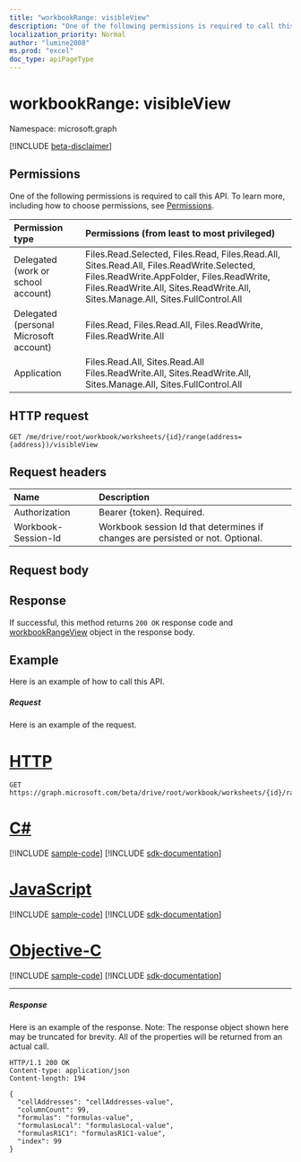 ```yaml
---
title: "workbookRange: visibleView"
description: "One of the following permissions is required to call this API. To learn more, including how to choose permissions, see Permissions."
localization_priority: Normal
author: "lumine2008"
ms.prod: "excel"
doc_type: apiPageType
---
```


# workbookRange: visibleView

Namespace: microsoft.graph

[!INCLUDE [beta-disclaimer](../../includes/beta-disclaimer.md)]

## Permissions
One of the following permissions is required to call this API. To learn more, including how to choose permissions, see [Permissions](/graph/permissions-reference).

|Permission type      | Permissions (from least to most privileged)              |
|:--------------------|:---------------------------------------------------------|
|Delegated (work or school account) | Files.Read.Selected, Files.Read, Files.Read.All, Sites.Read.All, Files.ReadWrite.Selected, Files.ReadWrite.AppFolder, Files.ReadWrite, Files.ReadWrite.All, Sites.ReadWrite.All, Sites.Manage.All, Sites.FullControl.All    |
|Delegated (personal Microsoft account) | Files.Read, Files.Read.All, Files.ReadWrite, Files.ReadWrite.All    |
|Application | Files.Read.All, Sites.Read.All Files.ReadWrite.All, Sites.ReadWrite.All, Sites.Manage.All, Sites.FullControl.All   |

## HTTP request
<!-- { "blockType": "ignored" } -->
```http
GET /me/drive/root/workbook/worksheets/{id}/range(address={address})/visibleView
```
## Request headers
| Name       | Description|
|:---------------|:----------|
| Authorization  | Bearer {token}. Required. |
| Workbook-Session-Id  | Workbook session Id that determines if changes are persisted or not. Optional.|

## Request body

## Response

If successful, this method returns `200 OK` response code and [workbookRangeView](../resources/workbookrangeview.md) object in the response body.

## Example
Here is an example of how to call this API.
##### Request
Here is an example of the request.

# [HTTP](#tab/http)
<!-- {
  "blockType": "request",
  "name": "workbookrange_visibleview"
}-->
```msgraph-interactive
GET https://graph.microsoft.com/beta/drive/root/workbook/worksheets/{id}/range(address='A1:Z10')/visibleView
```
# [C#](#tab/csharp)
[!INCLUDE [sample-code](../includes/snippets/csharp/workbookrange-visibleview-csharp-snippets.md)]
[!INCLUDE [sdk-documentation](../includes/snippets/snippets-sdk-documentation-link.md)]

# [JavaScript](#tab/javascript)
[!INCLUDE [sample-code](../includes/snippets/javascript/workbookrange-visibleview-javascript-snippets.md)]
[!INCLUDE [sdk-documentation](../includes/snippets/snippets-sdk-documentation-link.md)]

# [Objective-C](#tab/objc)
[!INCLUDE [sample-code](../includes/snippets/objc/workbookrange-visibleview-objc-snippets.md)]
[!INCLUDE [sdk-documentation](../includes/snippets/snippets-sdk-documentation-link.md)]

---


##### Response
Here is an example of the response. Note: The response object shown here may be truncated for brevity. All of the properties will be returned from an actual call.
<!-- {
  "blockType": "response",
  "truncated": true,
  "@odata.type": "microsoft.graph.workbookRangeView"
} -->
```http
HTTP/1.1 200 OK
Content-type: application/json
Content-length: 194

{
  "cellAddresses": "cellAddresses-value",
  "columnCount": 99,
  "formulas": "formulas-value",
  "formulasLocal": "formulasLocal-value",
  "formulasR1C1": "formulasR1C1-value",
  "index": 99
}
```

